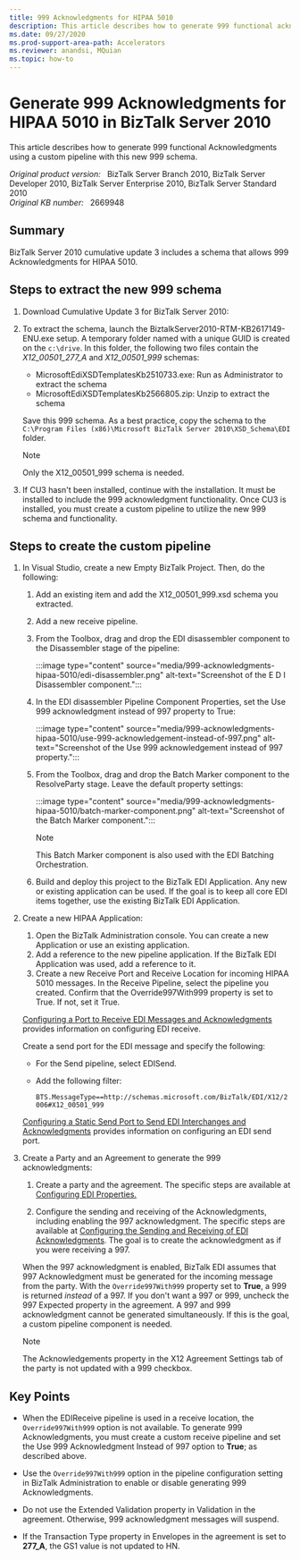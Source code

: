 ```yaml
---
title: 999 Acknowledgments for HIPAA 5010
description: This article describes how to generate 999 functional acknowledgments by using a custom pipeline with this new 999 schema.
ms.date: 09/27/2020
ms.prod-support-area-path: Accelerators
ms.reviewer: anandsi, MQuian
ms.topic: how-to
---
```

# Generate 999 Acknowledgments for HIPAA 5010 in BizTalk Server 2010

This article describes how to generate 999 functional Acknowledgments using a custom pipeline with this new 999 schema.

_Original product version:_ &nbsp; BizTalk Server Branch 2010, BizTalk Server Developer 2010, BizTalk Server Enterprise 2010, BizTalk Server Standard 2010  
_Original KB number:_ &nbsp; 2669948

## Summary

BizTalk Server 2010 cumulative update 3 includes a schema that allows 999 Acknowledgments for HIPAA 5010.

## Steps to extract the new 999 schema

1. Download Cumulative Update 3 for BizTalk Server 2010:

2. To extract the schema, launch the BiztalkServer2010-RTM-KB2617149-ENU.exe setup. A temporary folder named with a unique GUID is created on the `c:\drive`. In this folder, the following two files contain the *X12_00501_277_A* and *X12_00501_999* schemas:

   - MicrosoftEdiXSDTemplatesKb2510733.exe: Run as Administrator to extract the schema
   - MicrosoftEdiXSDTemplatesKb2566805.zip: Unzip to extract the schema

   Save this 999 schema. As a best practice, copy the schema to the `C:\Program Files (x86)\Microsoft BizTalk Server 2010\XSD_Schema\EDI` folder.

    > [!NOTE]
    > Only the X12_00501_999 schema is needed.

3. If CU3 hasn't been installed, continue with the installation. It must be installed to include the 999 acknowledgment functionality. Once CU3 is installed, you must create a custom pipeline to utilize the new 999 schema and functionality.

## Steps to create the custom pipeline

1. In Visual Studio, create a new Empty BizTalk Project. Then, do the following:

    1. Add an existing item and add the X12_00501_999.xsd schema you extracted.
    1. Add a new receive pipeline.
    1. From the Toolbox, drag and drop the EDI disassembler component to the Disassembler stage of the pipeline:

        :::image type="content" source="media/999-acknowledgments-hipaa-5010/edi-disassembler.png" alt-text="Screenshot of the E D I Disassembler component.":::

    1. In the EDI disassembler Pipeline Component Properties, set the Use 999 acknowledgment instead of 997 property to True:

        :::image type="content" source="media/999-acknowledgments-hipaa-5010/use-999-acknowledgement-instead-of-997.png" alt-text="Screenshot of the Use 999 acknowledgement instead of 997 property.":::

    1. From the Toolbox, drag and drop the Batch Marker component to the ResolveParty stage. Leave the default property settings:

        :::image type="content" source="media/999-acknowledgments-hipaa-5010/batch-marker-component.png" alt-text="Screenshot of the Batch Marker component.":::

        > [!NOTE]
        > This Batch Marker component is also used with the EDI Batching Orchestration.

    1. Build and deploy this project to the BizTalk EDI Application. Any new or existing application can be used. If the goal is to keep all core EDI items together, use the existing BizTalk EDI Application.

1. Create a new HIPAA Application:

    1. Open the BizTalk Administration console. You can create a new Application or use an existing application.
    1. Add a reference to the new pipeline application. If the BizTalk EDI Application was used, add a reference to it.
    1. Create a new Receive Port and Receive Location for incoming HIPAA 5010 messages. In the Receive Pipeline, select the pipeline you created. Confirm that the Override997With999 property is set to True. If not, set it True.

    [Configuring a Port to Receive EDI Messages and Acknowledgments](/biztalk/core/configuring-a-port-to-receive-edi-messages-and-acknowledgments) provides information on configuring EDI receive.

    Create a send port for the EDI message and specify the following:

    - For the Send pipeline, select EDISend.
    - Add the following filter:

      `BTS.MessageType==http://schemas.microsoft.com/BizTalk/EDI/X12/2006#X12_00501_999`

    [Configuring a Static Send Port to Send EDI Interchanges and Acknowledgments](/biztalk/core/configuring-a-static-send-port-to-send-edi-interchanges-and-acknowledgments) provides information on configuring an EDI send port.

1. Create a Party and an Agreement to generate the 999 acknowledgments:

    1. Create a party and the agreement. The specific steps are available at [Configuring EDI Properties.](/biztalk/core/configuring-edi-properties)

    1. Configure the sending and receiving of the Acknowledgments, including enabling the 997 acknowledgment. The specific steps are available at [Configuring the Sending and Receiving of EDI Acknowledgments](/biztalk/core/configuring-the-sending-and-receiving-of-edi-acknowledgments). The goal is to create the acknowledgment as if you were receiving a 997.

   When the 997 acknowledgment is enabled, BizTalk EDI assumes that 997 Acknowledgment must be generated for the incoming message from the party. With the `Override997With999` property set to **True**, a 999 is returned *instead* of a 997. If you don't want a 997 or 999, uncheck the 997 Expected property in the agreement. A 997 and 999 acknowledgment cannot be generated simultaneously. If this is the goal, a custom pipeline component is needed.

   > [!NOTE]
   > The Acknowledgements property in the X12 Agreement Settings tab of the party is not updated with a 999 checkbox.

## Key Points

- When the EDIReceive pipeline is used in a receive location, the `Override997With999` option is not available. To generate 999 Acknowledgments, you must create a custom receive pipeline and set the Use 999 Acknowledgment Instead of 997 option to **True**; as described above.

- Use the `Override997With999` option in the pipeline configuration setting in BizTalk Administration to enable or disable generating 999 Acknowledgments.

- Do not use the Extended Validation property in Validation in the agreement. Otherwise, 999 acknowledgment messages will suspend.

- If the Transaction Type property in Envelopes in the agreement is set to **277_A**, the GS1 value is not updated to HN.
